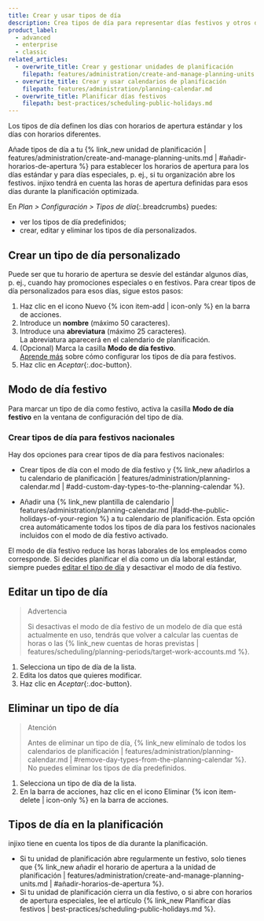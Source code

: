 ```yaml
---
title: Crear y usar tipos de día
description: Crea tipos de día para representar días festivos y otros días especiales que cambian tus horas laborales.
product_label:
  - advanced
  - enterprise
  - classic
related_articles:
  - overwrite_title: Crear y gestionar unidades de planificación
    filepath: features/administration/create-and-manage-planning-units.md
  - overwrite_title: Crear y usar calendarios de planificación
    filepath: features/administration/planning-calendar.md
  - overwrite_title: Planificar días festivos
    filepath: best-practices/scheduling-public-holidays.md
---
```


Los tipos de día definen los días con horarios de apertura estándar y los días con horarios diferentes.

Añade tipos de día a tu {% link_new unidad de planificación | features/administration/create-and-manage-planning-units.md | #añadir-horarios-de-apertura %} para establecer los horarios de apertura para los días estándar y para días especiales, p.&nbsp;ej., si tu organización abre los festivos. injixo tendrá en cuenta las horas de apertura definidas para esos días durante la planificación optimizada.

En _Plan > Configuración > Tipos de día_{:.breadcrumbs} puedes:

- ver los tipos de día predefinidos;
- crear, editar y eliminar los tipos de día personalizados.

## Crear un tipo de día personalizado

Puede ser que tu horario de apertura se desvíe del estándar algunos días, p.&nbsp;ej., cuando hay promociones especiales o en festivos. Para crear tipos de día personalizados para esos días, sigue estos pasos:

1. Haz clic en el icono Nuevo {% icon item-add | icon-only %} en la barra de acciones.
2. Introduce un **nombre** (máximo 50 caracteres).
3. Introduce una **abreviatura** (máximo 25 caracteres).  
   La abreviatura aparecerá en el calendario de planificación.
4. (Opcional) Marca la casilla **Modo de día festivo**.<br>[Aprende más](#modo-de-día-festivo) sobre cómo configurar los tipos de día para festivos.
5. Haz clic en _Aceptar_{:.doc-button}.

## Modo de día festivo

 Para marcar un tipo de día como festivo, activa la casilla **Modo de día festivo** en la ventana de configuración del tipo de día.

### Crear tipos de día para festivos nacionales

Hay dos opciones para crear tipos de día para festivos nacionales:

- Crear tipos de día con el modo de día festivo y {% link_new añadirlos a tu calendario de planificación | features/administration/planning-calendar.md | #add-custom-day-types-to-the-planning-calendar %}.

- Añadir una {% link_new plantilla de calendario | features/administration/planning-calendar.md |#add-the-public-holidays-of-your-region %} a tu calendario de planificación. Esta opción crea automáticamente todos los tipos de día para los festivos nacionales incluidos con el modo de día festivo activado.

El modo de día festivo reduce las horas laborales de los empleados como corresponde. Si decides planificar el día como un día laboral estándar, siempre puedes [editar el tipo de día](#editar-un-tipo-de-día) y desactivar el modo de día festivo.

## Editar un tipo de día

> Advertencia
>
> Si desactivas el modo de día festivo de un modelo de día que está actualmente en uso, tendrás que volver a calcular las cuentas de horas o las {% link_new cuentas de horas previstas | features/scheduling/planning-periods/target-work-accounts.md %}.
   
1. Selecciona un tipo de día de la lista.
2. Edita los datos que quieres modificar.
3. Haz clic en _Aceptar_{:.doc-button}.

## Eliminar un tipo de día

> Atención
> 
> Antes de eliminar un tipo de día, {% link_new elimínalo de todos los calendarios de planificación | features/administration/planning-calendar.md | #remove-day-types-from-the-planning-calendar %}. No puedes eliminar los tipos de día predefinidos.

1. Selecciona un tipo de día de la lista.
2. En la barra de acciones, haz clic en el icono Eliminar {% icon item-delete | icon-only %} en la barra de acciones.

## Tipos de día en la planificación

injixo tiene en cuenta los tipos de día durante la planificación. 
- Si tu unidad de planificación abre regularmente un festivo, solo tienes que {% link_new añadir el horario de apertura a la unidad de planificación | features/administration/create-and-manage-planning-units.md | #añadir-horarios-de-apertura %}.  
- Si tu unidad de planificación cierra un día festivo, o si abre con horarios de apertura especiales, lee el artículo {% link_new Planificar días festivos | best-practices/scheduling-public-holidays.md %}.
